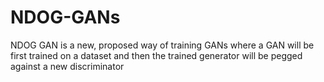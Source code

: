 # NDOG-GANs
NDOG GAN is a new, proposed way of training GANs where a  GAN will be first trained on a dataset and then the trained generator will be pegged against a new discriminator
